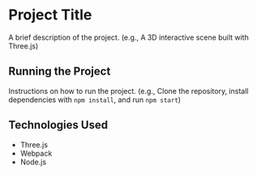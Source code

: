 # Project Title

A brief description of the project. (e.g., A 3D interactive scene built with Three.js)

## Running the Project

Instructions on how to run the project. (e.g., Clone the repository, install dependencies with `npm install`, and run `npm start`)

## Technologies Used

- Three.js
- Webpack
- Node.js
